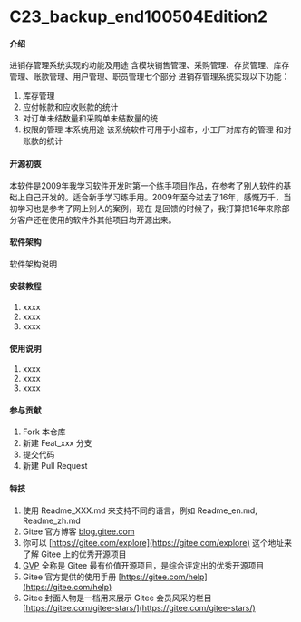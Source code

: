 # C23_backup_end100504Edition2

#### 介绍
进销存管理系统实现的功能及用途
含模块销售管理、采购管理、存货管理、库存管理、账款管理、用户管理、职员管理七个部分
进销存管理系统实现以下功能：
1. 库存管理
2. 应付帐款和应收账款的统计
3. 对订单未结数量和采购单未结数量的统
4. 权限的管理
本系统用途
该系统软件可用于小超市，小工厂对库存的管理
和对账款的统计
#### 开源初衷
本软件是2009年我学习软件开发时第一个练手项目作品，在参考了别人软件的基础上自己开发的。适合新手学习练手用。2009年至今过去了16年，感慨万千，当初学习也是参考了网上别人的案例，现在
是回馈的时候了，我打算把16年来除部分客户还在使用的软件外其他项目均开源出来。


#### 软件架构
软件架构说明


#### 安装教程

1.  xxxx
2.  xxxx
3.  xxxx

#### 使用说明

1.  xxxx
2.  xxxx
3.  xxxx

#### 参与贡献

1.  Fork 本仓库
2.  新建 Feat_xxx 分支
3.  提交代码
4.  新建 Pull Request


#### 特技

1.  使用 Readme\_XXX.md 来支持不同的语言，例如 Readme\_en.md, Readme\_zh.md
2.  Gitee 官方博客 [blog.gitee.com](https://blog.gitee.com)
3.  你可以 [https://gitee.com/explore](https://gitee.com/explore) 这个地址来了解 Gitee 上的优秀开源项目
4.  [GVP](https://gitee.com/gvp) 全称是 Gitee 最有价值开源项目，是综合评定出的优秀开源项目
5.  Gitee 官方提供的使用手册 [https://gitee.com/help](https://gitee.com/help)
6.  Gitee 封面人物是一档用来展示 Gitee 会员风采的栏目 [https://gitee.com/gitee-stars/](https://gitee.com/gitee-stars/)
